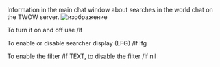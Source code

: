 Information in the main chat window about searches in the world chat on the TWOW server.
![изображение](https://github.com/user-attachments/assets/7bb04460-ce75-42ca-b485-e18ad4e6aff9)

To turn it on and off use /lf

To enable or disable searcher display (LFG) /lf lfg

To enable the filter /lf TEXT, to disable the filter /lf nil
